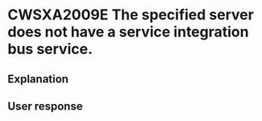 # CWSXA2009E The specified server does not have a service integration bus service.

## Explanation

## User response